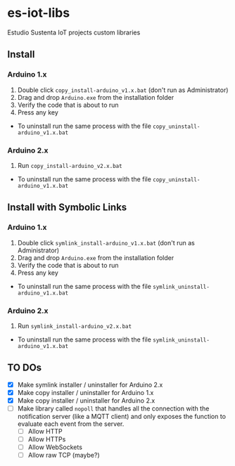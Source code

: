 # es-iot-libs

Estudio Sustenta IoT projects custom libraries

## Install

### Arduino 1.x

1. Double click `copy_install-arduino_v1.x.bat` (don't run as Administrator)
1. Drag and drop `Arduino.exe` from the installation folder
1. Verify the code that is about to run
1. Press any key

- To uninstall run the same process with the file `copy_uninstall-arduino_v1.x.bat`

### Arduino 2.x

1. Run `copy_install-arduino_v2.x.bat`

- To uninstall run the same process with the file `copy_uninstall-arduino_v1.x.bat`

## Install with Symbolic Links

### Arduino 1.x

1. Double click `symlink_install-arduino_v1.x.bat` (don't run as Administrator)
1. Drag and drop `Arduino.exe` from the installation folder
1. Verify the code that is about to run
1. Press any key

- To uninstall run the same process with the file `symlink_uninstall-arduino_v1.x.bat`

### Arduino 2.x

1. Run `symlink_install-arduino_v2.x.bat`

- To uninstall run the same process with the file `symlink_uninstall-arduino_v1.x.bat`

## TO DOs

- [x] Make symlink installer / uninstaller for Arduino 2.x
- [x] Make copy installer / uninstaller for Arduino 1.x
- [x] Make copy installer / uninstaller for Arduino 2.x
- [ ] Make library called `nopoll` that handles all the connection with the notification server (like a MQTT client) and only exposes the function to evaluate each event from the server.
    - [ ] Allow HTTP
    - [ ] Allow HTTPs
    - [ ] Allow WebSockets
    - [ ] Allow raw TCP (maybe?)
